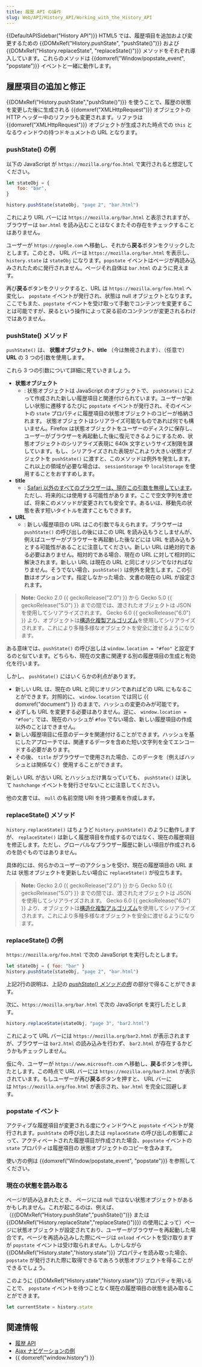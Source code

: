 ```yaml
---
title: 履歴 API の操作
slug: Web/API/History_API/Working_with_the_History_API
---
```

{{DefaultAPISidebar("History API")}}
HTML5 では、履歴項目を追加および変更するための {{DOMxRef("History.pushState", "pushState()")}} および {{DOMxRef("History.replaceState", "replaceState()")}} メソッドをそれぞれ導入しています。これらのメソッドは {{domxref("Window/popstate_event", "popstate")}} イベントと一緒に動作します。

## 履歴項目の追加と修正

{{DOMxRef("History.pushState","pushState()")}} を使うことで、履歴の状態を変更した後に生成される {{domxref("XMLHttpRequest")}} オブジェクトの HTTP ヘッダー中のリファラも変更されます。リファラは {{domxref("XMLHttpRequest")}} オブジェクトが生成された時点での `this` となるウィンドウの持つドキュメントの URL となります。

### pushState() の例

以下の JavaScript が `https://mozilla.org/foo.html` で実行されると想定してください。

```js
let stateObj = {
    foo: "bar",
}

history.pushState(stateObj, "page 2", "bar.html")
```

これにより URL バーには `https://mozilla.org/bar.html` と表示されますが、ブラウザーは `bar.html` を読み込むことはなくまたその存在をチェックすることはありません。

ユーザーが `https://google.com` へ移動し、それから**戻る**ボタンをクリックしたとします。このとき、 URL バーは `https://mozilla.org/bar.html` を表示し、`history.state` は `stateObj` になります。`popstate` イベントはページが再読み込みされたために発行されません。ページそれ自体は `bar.html` のように見えます。

再び**戻る**ボタンをクリックすると、URL は `https://mozilla.org/foo.html` へ変化し、 `popstate` イベントが発行され、状態は null オブジェクトとなります。ここでもまた、`popstate` イベントを受け取って手動でコンテンツを変更することは可能ですが、戻るという操作によって戻る前のコンテンツが変更されるわけではありません。

### pushState() メソッド

`pushState()` は、 **状態オブジェクト**、**title** （今は無視されます）、（任意で） **URL** の 3 つの引数を使用します。

これら 3 つの引数について詳細に見ていきましょう。

- **状態オブジェクト**
  - : 状態オブジェクトは JavaScript のオブジェクトで、 `pushState()` によって作成された新しい履歴項目と関連付けられています。ユーザーが新しい状態に遷移するたびに `popstate` イベントが発行され、そのイベントの `state` プロパティに履歴項目の状態オブジェクトのコピーが格納されます。
    状態オブジェクトはシリアライズ可能なものであれば何でも構いません。Firefox は状態オブジェクトをユーザーのディスクに保存し、ユーザーがブラウザーを再起動した後に復元できるようにするため、状態オブジェクトのシリアライズ表現に 640k 文字というサイズ制限を課しています。もし、シリアライズされた表現がこれより大きい状態オブジェクトを `pushState()` に渡すと、このメソッドは例外を発生します。これ以上の領域が必要な場合は、 `sessionStorage` や `localStorage` を使用することをおすすめします。
- **title**
  - : [Safari 以外のすべてのブラウザーは、現在この引数を無視しています](https://github.com/whatwg/html/issues/2174)。ただし、将来的には使用する可能性があります。ここで空文字列を渡せば、将来このメソッドが変更されても安全です。あるいは、移動先の状態を表す短いタイトルを渡すこともできます。
- **URL**
  - : 新しい履歴項目の URL はこの引数で与えられます。ブラウザーは `pushState()` の呼び出しの後にはこの URL を読み込もうとしませんが、例えばユーザーがブラウザーを再起動した後などには URL を読み込もうとする可能性があることに注意してください。新しい URL は絶対的である必要はありません。相対的である場合、現在の URL に対して相対的に解決されます。新しい URL は現在の URL と同じオリジンでなければなりません。そうでない場合、`pushState()` は例外を発生します。この引数はオプションです。指定しなかった場合、文書の現在の URL が設定されます。

> **Note:** Gecko 2.0 {{ geckoRelease("2.0") }} から Gecko 5.0 {{ geckoRelease("5.0") }} までの間では、渡されたオブジェクトは JSON を使用してシリアライズされます。 Gecko 6.0 {{ geckoRelease("6.0") }} より、オブジェクトは[構造化複製アルゴリズム](/ja/docs/Web/API/Web_Workers_API/Structured_clone_algorithm)を使用してシリアライズされます。これにより多種多様なオブジェクトを安全に渡せるようになります。

ある意味では、`pushState()` の呼び出しは `window.location = "#foo"` と設定するのと似ています。どちらも、現在の文書に関連する別の履歴項目の生成と有効化を行います。

しかし、 `pushState()` にはいくらかの利点があります。

- 新しい URL は、現在の URL と同じオリジンであればどの URL にもなることができます。対照的に、 `window.location` では同じ {{ domxref("document") }} のままで、ハッシュの変更のみが可能です。
- 必ずしも URL を変更する必要はありません。逆に、 `window.location = "#foo";` では、現在のハッシュが `#foo` でない場合、新しい履歴項目の作成以外のことはできません。
- 新しい履歴項目に任意のデータを関連付けることができます。ハッシュを基にしたアプローチでは、関連するデータを含めた短い文字列を全てエンコードする必要があります。
- その後、 `title` がブラウザーで使用された場合、このデータを（例えばハッシュとは関係なく）使用することができます。

新しい URL が古い URL とハッシュだけ異なっていても、 `pushState()` は決して `hashchange` イベントを発行させないことに注意してください。

他の文書では、 `null` の名前空間 URI を持つ要素を作成します。

### replaceState() メソッド

`history.replaceState()` はちょうど `history.pushState()` のように動作しますが、 `replaceState()` は新しく履歴項目を作成するのではなく、現在の履歴項目を修正します。ただし、グローバルなブラウザー履歴に新しい項目が作成されるのを防ぐものではありません。

具体的には、何らかのユーザーのアクションを受け、現在の履歴項目の URL または 状態オブジェクトを更新したい場合に `replaceState()` が役立ちます。

> **Note:** Gecko 2.0 {{ geckoRelease("2.0") }} から Gecko 5.0 {{ geckoRelease("5.0") }} までの間では、渡されたオブジェクトは JSON を使用してシリアライズされます。 Gecko 6.0 {{ geckoRelease("6.0") }} より、オブジェクトは[構造化複製アルゴリズム](/ja/docs/Web/API/Web_Workers_API/Structured_clone_algorithm)を使用してシリアライズされます。これにより多種多様なオブジェクトを安全に渡せるようになります。

### replaceState() の例

`https://mozilla.org/foo.html` で次の JavaScript を実行したとします。

```js
let stateObj = { foo: "bar" }
history.pushState(stateObj, "page 2", "bar.html")
```

上記2行の説明は、上記の *[pushState() メソッドの例](#pushstate_の例)* の部分で得ることができます。

次に、`https://mozilla.org/bar.html` で次の JavaScript を実行したとします。

```js
history.replaceState(stateObj, "page 3", "bar2.html")
```

これによって URL バーには `https://mozilla.org/bar2.html` が表示されますが、ブラウザーは `bar2.html` の読み込みを行わず、 `bar2.html` が存在するかどうかもチェックしません。

仮に今、ユーザーが `https://www.microsoft.com` へ移動し、**戻る**ボタンを押したとします。この時点で URL バーには `https://mozilla.org/bar2.html` が表示されています。もしユーザーが再び**戻る**ボタンを押すと、 URL バーには `https://mozilla.org/foo.html` が表示され、`bar.html` を完全に回避します。

### popstate イベント

アクティブな履歴項目が変更される度にウィンドウへと `popstate` イベントが発行されます。`pushState` の呼び出しまたは `replaceState` の呼び出しの影響によって、アクティベートされた履歴項目が作成された場合、`popstate` イベントの `state` プロパティは履歴項目の 状態オブジェクトのコピーを含みます。

使い方の例は {{domxref("Window/popstate_event", "popstate")}} を参照してください。

### 現在の状態を読み取る

ページが読み込まれたとき、 ページには null ではない状態オブジェクトがあるかもしれません。これが起こるのは、例えば、（{{DOMxRef("History.pushState","pushState()")}} または {{DOMxRef("History.replaceState","replaceState()")}}) の使用によって）ページに状態オブジェクトが設定されており、ユーザーがブラウザーを再起動した場合です。ページを再読み込みした際にページは `onload` イベントを受け取りますが `popstate` イベントは受け取られません。しかしながら {{DOMxRef("History.state","history.state")}} プロパティを読み取った場合、`popstate` が発行された際に取得できるであろう状態オブジェクトを得ることができるでしょう。

このように {{DOMxRef("History.state","history.state")}} プロパティを用いることで、 `popstate` イベントを待つことなく現在の履歴項目の状態を読み取ることができます。

```js
let currentState = history.state
```

## 関連情報

- [履歴 API](/ja/docs/Web/API/History_API)
- [Ajax ナビゲーションの例](/ja/docs/Web/API/History_API/Example)
- {{ domxref("window.history") }}
